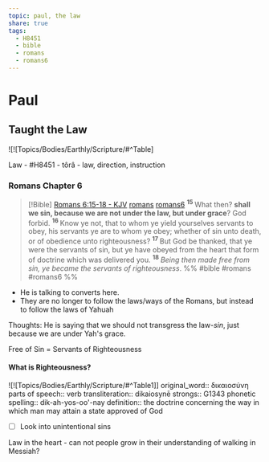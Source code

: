 ```yaml
---
topic: paul, the law
share: true
tags:
  - H8451
  - bible
  - romans
  - romans6
---
```



# Paul




## Taught the Law

![![Topics/Bodies/Earthly/Scripture/#^Table]


Law - #H8451 - tôrâ - law, direction, instruction
### Romans Chapter 6
> [!Bible] [Romans 6:15-18 - KJV](https://bible-api.com/Romans+6:15-18?translation=kjv) [romans](romans.md#) [romans6](romans6.md#)
>  <sup> **15** </sup>What then? **shall we sin, because we are not under the law, but under grace**? God forbid. <sup> **16** </sup>Know ye not, that to whom ye yield yourselves servants to obey, his servants ye are to whom ye obey; whether of sin unto death, or of obedience unto righteousness? <sup> **17** </sup>But God be thanked, that ye were the servants of sin, but ye have obeyed from the heart that form of doctrine which was delivered you. <sup> **18** </sup>*Being then made free from sin, ye became the servants of righteousness*.
 %% #bible #romans #romans6 %%

- He is talking to converts here.
- They are no longer to follow the laws/ways of the Romans, but instead to follow the laws of Yahuah

Thoughts: He is saying that we should not transgress the law-*sin*, just because we are under Yah's grace.

Free of Sin = Servants of Righteousness

#### What is Righteousness?

![![Topics/Bodies/Earthly/Scripture/#^Table1]]
original_word:: δικαιοσύνη
parts of speech:: verb
transliteration:: dikaiosynē
strongs:: G1343
phonetic spelling:: dik-ah-yos-oo'-nay
definition:: the doctrine concerning the way in which man may attain a state approved of God

- [ ] Look into unintentional sins

Law in the heart - can not people grow in their understanding of walking in Messiah?



 